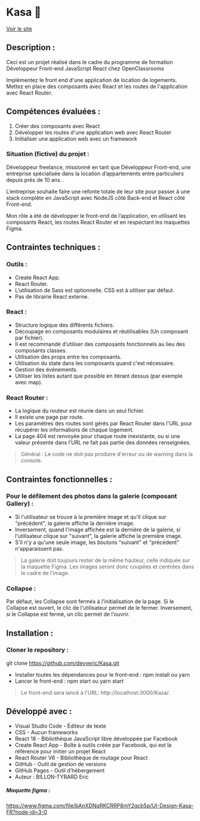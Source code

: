# Kasa 🏡
[Voir le site](https://devveric.github.io/kasa)

## Description :
Ceci est un projet réalisé dans le cadre du programme de formation Développeur Front-end JavaScript React chez OpenClassrooms

Implémentez le front end d'une application de location de logements. Mettez en place des composants avec React et les routes de l'application avec React Router.

## Compétences évaluées :
1. Créer des composants avec React
2. Développer les routes d'une application web avec React Router
3. Initialiser une application web avec un framework

### Situation (fictive) du projet :
Développeur freelance, missionné en tant que Développeur Front-end, une entreprise spécialisée dans la location d’appartements entre particuliers depuis près de 10 ans. .

L’entreprise souhaite faire une refonte totale de leur site pour passer à une stack complète en JavaScript avec NodeJS côté Back-end et React côté Front-end.

Mon rôle a été de développer le front-end de l’application, en utilisant les composants React, les routes React Router et en respectant les maquettes Figma.

## Contraintes techniques :
### Outils :
* Create React App.
* React Router.
* L’utilisation de Sass est optionnelle. CSS est à utiliser par défaut.
* Pas de librairie React externe.
### React :
* Structure logique des différents fichiers.
* Découpage en composants modulaires et réutilisables (Un composant par fichier).
* Il est recommandé d’utiliser des composants fonctionnels au lieu des composants classes.
* Utilisation des props entre les composants.
* Utilisation du state dans les composants quand c'est nécessaire.
* Gestion des événements.
* Utiliser les listes autant que possible en itérant dessus (par exemple avec map).
### React Router :
* La logique du routeur est réunie dans un seul fichier.
* Il existe une page par route.
* Les paramètres des routes sont gérés par React Router dans l'URL pour récupérer les informations de chaque logement.
* La page 404 est renvoyée pour chaque route inexistante, ou si une valeur présente dans l’URL ne fait pas partie des données renseignées.
>Général : Le code ne doit pas produire d'erreur ou de warning dans la console.

## Contraintes fonctionnelles :
### Pour le défilement des photos dans la galerie (composant Gallery) :
* Si l'utilisateur se trouve à la première image et qu'il clique sur "précédent", la galerie affiche la dernière image.
* Inversement, quand l'image affichée est la dernière de la galerie, si l'utilisateur clique sur "suivant", la galerie affiche la première image.
* S'il n'y a qu'une seule image, les boutons "suivant" et "précédent" n'apparaissent pas.
>La galerie doit toujours rester de la même hauteur, celle indiquée sur la maquette Figma.
Les images seront donc coupées et centrées dans le cadre de l’image.
### Collapse :
Par défaut, les Collapse sont fermés à l'initialisation de la page.
Si le Collapse est ouvert, le clic de l'utilisateur permet de le fermer.
Inversement, si le Collapse est fermé, un clic permet de l'ouvrir.

## Installation :
### Cloner le repository :
git clone https://github.com/devveric/Kasa.git
* Installer toutes les dépendances pour le front-end :
npm install ou yarn
* Lancer le front-end :
npm start ou yarn start
>Le front-end sera lancé à l'URL: http://localhost:3000/Kasa/.

## Développé avec :
* Visual Studio Code - Éditeur de texte
* CSS - Aucun frameworks
* React 18 - Bibliothèque JavaScript libre développée par Facebook
* Create React App - Boîte à outils créée par Facebook, qui est la référence pour initier un projet React
* React Router V6 - Bibliothèque de routage pour React
* GitHub - Outil de gestion de versions
* GitHub Pages - Outil d’hébergement
* Auteur : BILLON-TYRARD Eric
##### Maquette figma :
https://www.figma.com/file/bAnXDNqRKCRRP8mY2gcb5p/UI-Design-Kasa-FR?node-id=3-0
